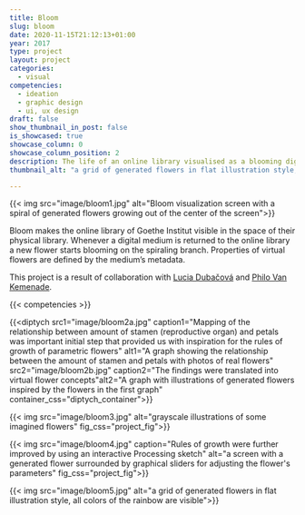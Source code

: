 ```yaml
---
title: Bloom
slug: bloom
date: 2020-11-15T21:12:13+01:00
year: 2017
type: project
layout: project
categories:
  - visual
competencies:
  - ideation
  - graphic design
  - ui, ux design
draft: false
show_thumbnail_in_post: false
is_showcased: true
showcase_column: 0
showcase_column_position: 2
description: The life of an online library visualised as a blooming digital plant
thumbnail_alt: "a grid of generated flowers in flat illustration style, all colors of the rainbow are visible"

---
```


{{< img src="image/bloom1.jpg" alt="Bloom visualization screen with a spiral of generated flowers growing out of the center of the screen">}}

Bloom makes the online library of Goethe Institut visible in the space of their physical library. Whenever a digital medium is returned to the online library a new flower starts blooming on the spiraling branch. Properties of virtual flowers are defined by the medium’s metadata.

This project is a result of collaboration with [Lucia Dubačová](https://medium.com/@dubacova.lucia) and [Philo Van Kemenade](https://phivk.com/).

{{< competencies >}}

{{<diptych src1="image/bloom2a.jpg" caption1="Mapping of the relationship between amount of stamen (reproductive organ) and petals was important initial step that provided us with inspiration for the rules of growth of parametric flowers" alt1="A graph showing the relationship between the amount of stamen and petals with photos of real flowers" src2="image/bloom2b.jpg" caption2="The findings were translated into virtual flower concepts"alt2="A graph with illustrations of generated flowers inspired by the flowers in the first graph" container_css="diptych_container">}}

{{< img src="image/bloom3.jpg" alt="grayscale illustrations of some imagined flowers" fig_css="project_fig">}}

{{< img src="image/bloom4.jpg" caption="Rules of growth were further improved by using an interactive Processing sketch" alt="a screen with a generated flower surrounded by graphical sliders for adjusting the flower's parameters" fig_css="project_fig">}}

{{< img src="image/bloom5.jpg" alt="a grid of generated flowers in flat illustration style, all colors of the rainbow are visible">}}
